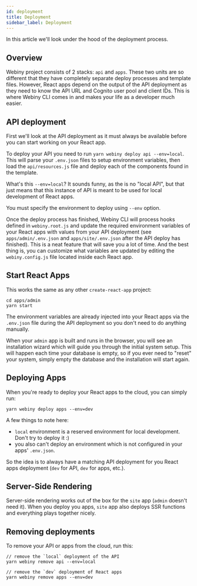 ```yaml
---
id: deployment
title: Deployment
sidebar_label: Deployment
---
```


In this article we'll look under the hood of the deployment process.

## Overview

Webiny project consists of 2 stacks: `api` and `apps`. These two units are so different that they have completely separate deploy processes and template files. However, React apps depend on the output of the API deployment as they need to know the API URL and Cognito user pool and client IDs. This is where Webiny CLI comes in and makes your life as a developer much easier.

## API deployment

First we'll look at the API deployment as it must always be available before you can start working on your React app.

To deploy your API you need to run `yarn webiny deploy api --env=local`. This will parse your `.env.json` files to setup environment variables, then load the `api/resources.js` file and deploy each of the components found in the template. 

What's this `--env=local`? It sounds funny, as the is no "local API", but that just means that this instance of API is meant to be used for local development of React apps. 

You must specify the environment to deploy using `--env` option.

Once the deploy process has finished, Webiny CLI will process hooks defined in `webiny.root.js` and update the required environment variables of your React apps with values from your API deployment (see `apps/admin/.env.json` and `apps/site/.env.json` after the API deploy has finished). This is a neat feature that will save you a lot of time. And the best thing is, you can customize what variables are updated by editing the `webiny.config.js` file located inside each React app. 

## Start React Apps

This works the same as any other `create-react-app` project:

```
cd apps/admin
yarn start
```

The environment variables are already injected into your React apps via the `.env.json` file during the API deployment so you don't need to do anything manually.

When your `admin` app is built and runs in the browser, you will see an installation wizard which will guide you through the initial system setup. This will happen each time your database is empty, so if you ever need to "reset" your system, simply empty the database and the installation will start again.

## Deploying Apps

When you're ready to deploy your React apps to the cloud, you can simply run:

```
yarn webiny deploy apps --env=dev
```

A few things to note here:

- `local` environment is a reserved environment for local development. Don't try to deploy it :)
- you also can't deploy an environment which is not configured in your apps' `.env.json`.

So the idea is to always have a matching API deployment for you React apps deployment (`dev` for API, `dev` for apps, etc.).

## Server-Side Rendering

Server-side rendering works out of the box for the `site` app (`admin` doesn't need it). When you deploy you apps, `site` app also deploys SSR functions and everything plays together nicely.

## Removing deployments

To remove your API or apps from the cloud, run this:

```
// remove the `local` deployment of the API
yarn webiny remove api --env=local

// remove the `dev` deployment of React apps
yarn webiny remove apps --env=dev
```
